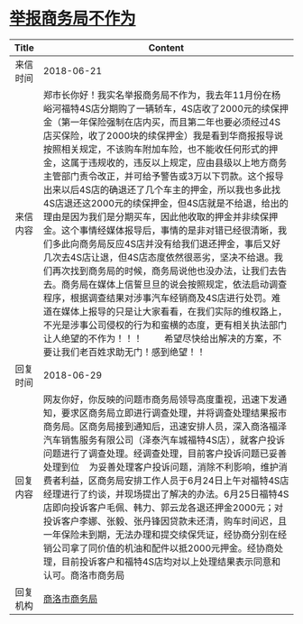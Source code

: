 # <a href="http://www.shangluo.gov.cn/zmhd/ldxxxx.jsp?urltype=leadermail.LeaderMailContentUrl&wbtreeid=1112&leadermailid=4778">举报商务局不作为</a>
| Title |                                                                                                                                                                                                                                                                             Content                                                                                                                                                                                                                                                                             |
|:-----:|-----------------------------------------------------------------------------------------------------------------------------------------------------------------------------------------------------------------------------------------------------------------------------------------------------------------------------------------------------------------------------------------------------------------------------------------------------------------------------------------------------------------------------------------------------------------|
| 来信时间  | 2018-06-21                                                                                                                                                                                                                                                                                                                                                                                                                                                                                                                                                      |
| 来信内容  | 郑市长你好！我实名举报商务局不作为，我去年11月份在杨峪河福特4S店分期购了一辆轿车，4S店收了2000元的续保押金（第一年保险强制在店内买，而且第二年也要必须经过4S店买保险，收了2000块的续保押金）我是看到华商报报导说按照相关规定，不该购车附加车险，也不能收任何形式的押金，这属于违规收的，违反以上规定，应由县级以上地方商务主管部门责令改正，并可给予警告或3万以下罚款。这个报导出来以后4S店的确退还了几个车主的押金，所以我也多此找4S店退还这2000元的续保押金，但4S店就是不给退，给出的理由是因为我们是分期买车，因此他收取的押金并非续保押金。这个事情经媒体报导后，事情的是非对错已经很清晰，我们多此向商务局反应4S店并没有给我们退还押金，事后又好几次去4S店让退，但4S店态度依然很恶劣，坚决不给退。我们再次找到商务局的时候，商务局说他也没办法，让我们去告去。商务局在媒体上信誓旦旦的说会按照规定，依法启动调查程序，根据调查结果对涉事汽车经销商及4S店进行处罚。难道在媒体上报导的只是让大家看看，在我们实际的维权路上，不光是涉事公司侵权的行为和蛮横的态度，更有相关执法部门让人绝望的不作为！！！         希望尽快给出解决的方案，不要让我们老百姓求助无门！感到绝望！！ |
| 回复时间  | 2018-06-29                                                                                                                                                                                                                                                                                                                                                                                                                                                                                                                                                      |
| 回复内容  | 网友你好，你反映的问题市商务局领导高度重视，迅速下发通知，要求区商务局立即进行调查处理，并将调查处理结果报市商务局。区商务局接到通知后，迅速安排人员，深入商洛福泽汽车销售服务有限公司（泽泰汽车城福特4S店），就客户投诉问题进行了调查处理。经调查处理，目前客户投诉问题已妥善处理到位    为妥善处理客户投诉问题，消除不利影响，维护消费者利益，区商务局安排工作人员于6月24日上午对福特4S店经理进行了约谈，并现场提出了解决的办法。6月25日福特4S店即向投诉客户毛佩、韩力、郭云龙各退还押金2000元；对投诉客户李娜、张毅、张丹锋因贷款未还清，购车时间迟，且一年保险未到期，无法办理和提交续保凭证，经协商分别在经销公司拿了同价值的机油和配件以抵2000元押金。经协商处理，目前投诉客户和福特4S店均对以上处理结果表示同意和认可。商洛市商务局                                                                                                                                                                              |
| 回复机构  | <a href="../../category/agencies/商洛市商务局.md">商洛市商务局</a>                                                                                                                                                                                                                                                                                                                                                                                                                                                                                                          |